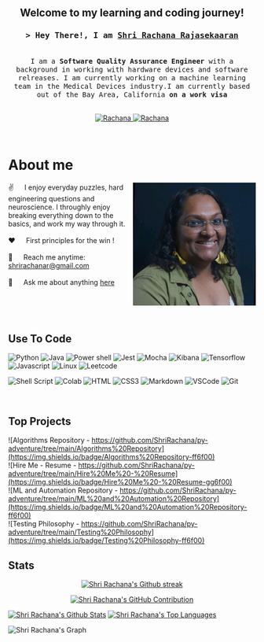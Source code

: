 <h2 align="center">
  Welcome to my learning and coding journey!
</h2>

<!-- Intro  -->
<h3 align="center">
        <samp>&gt; Hey There!, I am
                <b><a target="_blank" href="https://www.shrirachana.com/">Shri Rachana Rajasekaaran</a></b>
        </samp>
</h3>

<p align="center"> 
  <samp>
  <!--  <a href="https://www.google.com/search?q=Shri+Rachaan+Rajasekaran">「 Google Me 」</a> -->
     <br>
     I am a <b>Software Quality Assurance Engineer</b> with a background in working with hardware devices and software relreases. I am currently working on a machine learning team in the Medical Devices industry.I am currently based out of the Bay Area, California <b>on a work visa</b> 
    <br>
    <br>
  </samp>
</p>

<p align="center">
 <a href="https://www.shrirachana.com/" target="blank">
  <img src="https://img.shields.io/badge/Website-DC143C?style=for-the-badge&logo=medium&logoColor=white" alt="Rachana" />
 </a>
 <a href="https://www.linkedin.com/in/shrirachana/" target="_blank">
  <img src="https://img.shields.io/badge/LinkedIn-0077B5?style=for-the-badge&logo=linkedin&logoColor=white" alt="Rachana"/>
 </a>
</p>
<br />

<!-- About Section -->
 # About me
 
<p>
 <img align="right" width="250" src="https://github.com/ShriRachana/py-adventure/blob/main/GitHub_Image.jpeg" alt="Coding gif" />
  
 ✌️ &emsp; I enjoy everyday puzzles, hard engineering questions and neuroscience. I throughly enjoy breaking everything down to the basics, and work my way through it. <br/><br/>
 ❤️ &emsp; First principles for the win !<br/><br/>
 📧 &emsp; Reach me anytime: shrirachanar@gmail.com<br/><br/>
 💬 &emsp; Ask me about anything [here](https://www.linkedin.com/in/shrirachana/)

</p>
<br/>
<br/>
<br/>

## Use To Code


![Python](https://img.shields.io/badge/Python-3776AB?style=for-the-badge&logo=python&logoColor=white)
![Java](https://img.shields.io/badge/Java-ED8B00?style=for-the-badge&logo=openjdk&logoColor=white)
![Power shell](https://img.shields.io/badge/Powershell-2CA5E0?style=for-the-badge&logo=powershell&logoColor=white)
![Jest](https://img.shields.io/badge/Jest-323330?style=for-the-badge&logo=Jest&logoColor=white)
![Mocha](https://img.shields.io/badge/mocha.js-323330?style=for-the-badge&logo=mocha&logoColor=Brown)
![Kibana](https://img.shields.io/badge/Kibana-005571?style=for-the-badge&logo=Kibana&logoColor=white)
![Tensorflow](https://img.shields.io/badge/TensorFlow-FF6F00?style=for-the-badge&logo=tensorflow&logoColor=white)
![Javascript](https://img.shields.io/badge/Javascript-F0DB4F?style=for-the-badge&labelColor=black&logo=javascript&logoColor=F0DB4F)
![Linux](https://img.shields.io/badge/Linux-FCC624?style=for-the-badge&logo=linux&logoColor=black)
![Leetcode](https://img.shields.io/badge/-LeetCode-FFA116?style=for-the-badge&logo=LeetCode&logoColor=black)

![Shell Script](https://img.shields.io/badge/Shell_Script-121011?style=for-the-badge&logo=gnu-bash&logoColor=white)
![Colab](https://img.shields.io/badge/Colab-F9AB00?style=for-the-badge&logo=googlecolab&color=525252)
![HTML](https://img.shields.io/badge/HTML5-E34F26?style=for-the-badge&logo=html5&logoColor=white)
![CSS3](https://img.shields.io/badge/CSS3-1572B6?style=for-the-badge&logo=css3&logoColor=white)
![Markdown](https://img.shields.io/badge/Markdown-000000?style=for-the-badge&logo=markdown&logoColor=white)
![VSCode](https://img.shields.io/badge/Visual_Studio-0078d7?style=for-the-badge&logo=visual%20studio&logoColor=white)
![Git](https://img.shields.io/badge/Git-F05032?style=for-the-badge&logo=git&logoColor=white)

<br/>

## Top Projects 
![Algorithms Repository - https://github.com/ShriRachana/py-adventure/tree/main/Algorithms%20Repository](https://img.shields.io/badge/Algorithms%20Repository-ff6f00)
</br>
![Hire Me - Resume - https://github.com/ShriRachana/py-adventure/tree/main/Hire%20Me%20-%20Resume](https://img.shields.io/badge/Hire%20Me%20-%20Resume-gg6f00)
</br>
![ML and Automation Repository - https://github.com/ShriRachana/py-adventure/tree/main/ML%20and%20Automation%20Repository](https://img.shields.io/badge/ML%20and%20Automation%20Repository-ff6f00)
</br>
![Testing Philosophy - https://github.com/ShriRachana/py-adventure/tree/main/Testing%20Philosophy](https://img.shields.io/badge/Testing%20Philosophy-ff6f00)
</br>


## Stats

<p align="center">
  <a href="https://github.com/ShriRachana">
    <img src="https://github-readme-streak-stats.herokuapp.com/?user=ShriRachana&theme=radical" alt="Shri Rachana's Github streak"/>
  </a>
</p>

<p align="center">
  <a href="https://github.com/ShriRachana">
    <img src="https://github-profile-summary-cards.vercel.app/api/cards/profile-details?username=ShriRachana&theme=radical" alt="Shri Rachana's GitHub Contribution"/>
  </a>
</p>

<a> 
    <a href="https://github.com/ShriRachana"><img alt="Shri Rachana's Github Stats" src="https://denvercoder1-github-readme-stats.vercel.app/api?username=ShriRachana&show_icons=true&count_private=true&theme=react&border_color=7F3FBF&bg_color=0D1117&title_color=F85D7F&icon_color=F8D866" height="192px" width="49.5%"/></a>
  <a href="https://github.com/ShriRachana"><img alt="Shri Rachana's Top Languages" src="https://denvercoder1-github-readme-stats.vercel.app/api/top-langs/?username=ShriRachana&langs_count=8&layout=compact&theme=react&border_color=7F3FBF&bg_color=0D1117&title_color=F85D7F&icon_color=F8D866" height="192px" width="49.5%"/></a>
  <br/>
</a>


![Shri Rachana's Graph](https://github-readme-activity-graph.vercel.app/graph?username=ShriRachana&custom_title=Shri%20Rachana%27s%20GitHub%20Activity%20Graph&bg_color=0D1117&color=7F3FBF&line=7F3FBF&point=7F3FBF&area_color=FFFFFF&title_color=FFFFFF&area=true)
